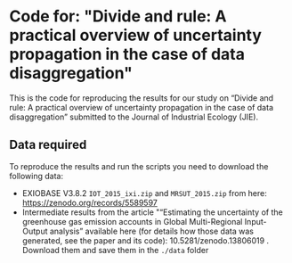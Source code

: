 # Code for: "Divide and rule: A practical overview of uncertainty propagation in the case of data disaggregation"

This is the code for reproducing the results for our study on “Divide
and rule: A practical overview of uncertainty propagation in the case of
data disaggregation” submitted to the Journal of Industrial Ecology
(JIE).

## Data required

To reproduce the results and run the scripts you need to download the
following data:

-   EXIOBASE V3.8.2 `IOT_2015_ixi.zip` and `MRSUT_2015.zip` from here:
    <https://zenodo.org/records/5589597>
-   Intermediate results from the article "“Estimating the uncertainty
    of the greenhouse gas emission accounts in Global Multi-Regional
    Input-Output analysis” available here (for details how those data
    was generated, see the paper and its code): 10.5281/zenodo.13806019
    . Download them and save them in the `./data` folder
